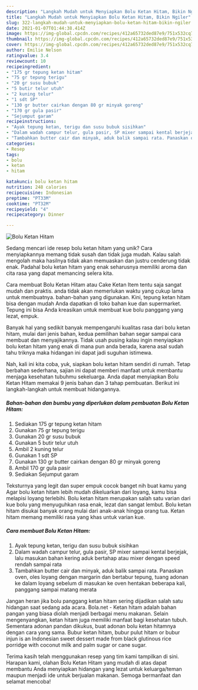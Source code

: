 ```yaml
---
description: "Langkah Mudah untuk Menyiapkan Bolu Ketan Hitam, Bikin Ngiler"
title: "Langkah Mudah untuk Menyiapkan Bolu Ketan Hitam, Bikin Ngiler"
slug: 322-langkah-mudah-untuk-menyiapkan-bolu-ketan-hitam-bikin-ngiler
date: 2021-01-07T01:44:38.414Z
image: https://img-global.cpcdn.com/recipes/412a65732ded87e9/751x532cq70/bolu-ketan-hitam-foto-resep-utama.jpg
thumbnail: https://img-global.cpcdn.com/recipes/412a65732ded87e9/751x532cq70/bolu-ketan-hitam-foto-resep-utama.jpg
cover: https://img-global.cpcdn.com/recipes/412a65732ded87e9/751x532cq70/bolu-ketan-hitam-foto-resep-utama.jpg
author: Emilie Nelson
ratingvalue: 3.4
reviewcount: 10
recipeingredient:
- "175 gr tepung ketan hitam"
- "75 gr tepung terigu"
- "20 gr susu bubuk"
- "5 butir telur utuh"
- "2 kuning telur"
- "1 sdt SP"
- "130 gr butter cairkan dengan 80 gr minyak goreng"
- "170 gr gula pasir"
- "Sejumput garam"
recipeinstructions:
- "Ayak tepung ketan, terigu dan susu bubuk sisihkan"
- "Dalam wadah campur telur, gula pasir, SP mixer sampai kental berjejak, lalu masukan bahan kering aduk bertahap atau mixer dengan speed rendah sampai rata"
- "Tambahkan butter cair dan minyak, aduk balik sampai rata. Panaskan oven, oles loyang dengan margarin dan bertabur tepung, tuang adonan ke dalam loyang sebelum di masukan ke oven hentakan beberapa kali, panggang sampai matang merata"
categories:
- Resep
tags:
- bolu
- ketan
- hitam

katakunci: bolu ketan hitam 
nutrition: 248 calories
recipecuisine: Indonesian
preptime: "PT33M"
cooktime: "PT32M"
recipeyield: "4"
recipecategory: Dinner

---
```



![Bolu Ketan Hitam](https://img-global.cpcdn.com/recipes/412a65732ded87e9/751x532cq70/bolu-ketan-hitam-foto-resep-utama.jpg)

Sedang mencari ide resep bolu ketan hitam yang unik? Cara menyiapkannya memang tidak susah dan tidak juga mudah. Kalau salah mengolah maka hasilnya tidak akan memuaskan dan justru cenderung tidak enak. Padahal bolu ketan hitam yang enak seharusnya memiliki aroma dan cita rasa yang dapat memancing selera kita.

Cara membuat Bolu Ketan Hitam atau Cake Ketan Item tentu saja sangat mudah dan praktis. anda tidak akan memerlukan waktu yang cukup lama untuk membuatnya. bahan-bahan yang digunakan. Kini, tepung ketan hitam bisa dengan mudah Anda dapatkan di toko bahan kue dan supermarket. Tepung ini bisa Anda kreasikan untuk membuat kue bolu panggang yang lezat, empuk.

Banyak hal yang sedikit banyak mempengaruhi kualitas rasa dari bolu ketan hitam, mulai dari jenis bahan, kedua pemilihan bahan segar sampai cara membuat dan menyajikannya. Tidak usah pusing kalau ingin menyiapkan bolu ketan hitam yang enak di mana pun anda berada, karena asal sudah tahu triknya maka hidangan ini dapat jadi suguhan istimewa.


Nah, kali ini kita coba, yuk, siapkan bolu ketan hitam sendiri di rumah. Tetap berbahan sederhana, sajian ini dapat memberi manfaat untuk membantu menjaga kesehatan tubuhmu sekeluarga. Anda dapat menyiapkan Bolu Ketan Hitam memakai 9 jenis bahan dan 3 tahap pembuatan. Berikut ini langkah-langkah untuk membuat hidangannya.

<!--inarticleads1-->

##### Bahan-bahan dan bumbu yang diperlukan dalam pembuatan Bolu Ketan Hitam:

1. Sediakan 175 gr tepung ketan hitam
1. Gunakan 75 gr tepung terigu
1. Gunakan 20 gr susu bubuk
1. Gunakan 5 butir telur utuh
1. Ambil 2 kuning telur
1. Gunakan 1 sdt SP
1. Gunakan 130 gr butter cairkan dengan 80 gr minyak goreng
1. Ambil 170 gr gula pasir
1. Sediakan Sejumput garam


Teksturnya yang legit dan super empuk cocok banget nih buat kamu yang Agar bolu ketan hitam lebih mudah dikeluarkan dari loyang, kamu bisa melapisi loyang terlebihi. Bolu ketan hitam merupakan salah satu varian dari kue bolu yang menyuguhkan rasa enak, lezat dan sangat lembut. Bolu ketan hitam disukai banyak orang mulai dari anak-anak hingga orang tua. Ketan hitam memang memiliki rasa yang khas untuk varian kue. 

<!--inarticleads2-->

##### Cara membuat Bolu Ketan Hitam:

1. Ayak tepung ketan, terigu dan susu bubuk sisihkan
1. Dalam wadah campur telur, gula pasir, SP mixer sampai kental berjejak, lalu masukan bahan kering aduk bertahap atau mixer dengan speed rendah sampai rata
1. Tambahkan butter cair dan minyak, aduk balik sampai rata. Panaskan oven, oles loyang dengan margarin dan bertabur tepung, tuang adonan ke dalam loyang sebelum di masukan ke oven hentakan beberapa kali, panggang sampai matang merata


Jangan heran jika bolu panggang ketan hitam sering dijadikan salah satu hidangan saat sedang ada acara. Bola.net - Ketan hitam adalah bahan pangan yang biasa diolah menjadi berbagai menu makanan. Selain mengenyangkan, ketan hitam juga memiliki manfaat bagi kesehatan tubuh. Sementara adonan pandan dikukus, buat adonan bolu ketan hitamnya dengan cara yang sama. Bubur ketan hitam, bubur pulut hitam or bubur injun is an Indonesian sweet dessert made from black glutinous rice porridge with coconut milk and palm sugar or cane sugar. 

Terima kasih telah menggunakan resep yang tim kami tampilkan di sini. Harapan kami, olahan Bolu Ketan Hitam yang mudah di atas dapat membantu Anda menyiapkan hidangan yang lezat untuk keluarga/teman maupun menjadi ide untuk berjualan makanan. Semoga bermanfaat dan selamat mencoba!
